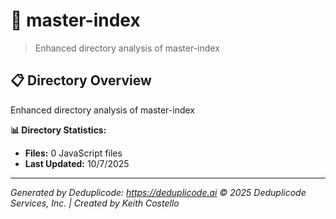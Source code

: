 # 📁 master-index

> Enhanced directory analysis of master-index

## 📋 Directory Overview

Enhanced directory analysis of master-index

**📊 Directory Statistics:**
- **Files:** 0 JavaScript files
- **Last Updated:** 10/7/2025

---

*Generated by Deduplicode: https://deduplicode.ai*
*© 2025 Deduplicode Services, Inc. | Created by Keith Costello*
